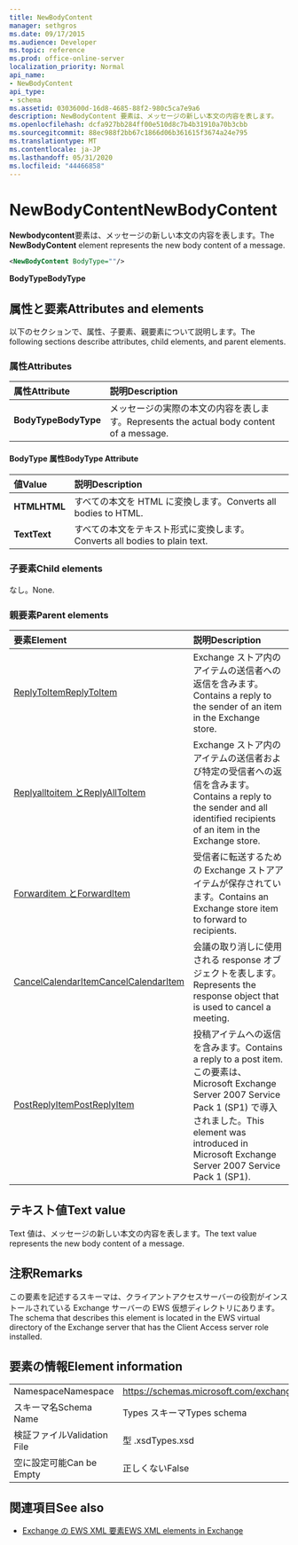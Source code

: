 ```yaml
---
title: NewBodyContent
manager: sethgros
ms.date: 09/17/2015
ms.audience: Developer
ms.topic: reference
ms.prod: office-online-server
localization_priority: Normal
api_name:
- NewBodyContent
api_type:
- schema
ms.assetid: 0303600d-16d8-4685-88f2-980c5ca7e9a6
description: NewBodyContent 要素は、メッセージの新しい本文の内容を表します。
ms.openlocfilehash: dcfa927bb284ff00e510d8c7b4b31910a70b3cbb
ms.sourcegitcommit: 88ec988f2bb67c1866d06b361615f3674a24e795
ms.translationtype: MT
ms.contentlocale: ja-JP
ms.lasthandoff: 05/31/2020
ms.locfileid: "44466858"
---
```

# <a name="newbodycontent"></a><span data-ttu-id="e0c50-103">NewBodyContent</span><span class="sxs-lookup"><span data-stu-id="e0c50-103">NewBodyContent</span></span>

<span data-ttu-id="e0c50-104">**Newbodycontent**要素は、メッセージの新しい本文の内容を表します。</span><span class="sxs-lookup"><span data-stu-id="e0c50-104">The **NewBodyContent** element represents the new body content of a message.</span></span> 
  
```xml
<NewBodyContent BodyType=""/>
```

 <span data-ttu-id="e0c50-105">**BodyType**</span><span class="sxs-lookup"><span data-stu-id="e0c50-105">**BodyType**</span></span>
## <a name="attributes-and-elements"></a><span data-ttu-id="e0c50-106">属性と要素</span><span class="sxs-lookup"><span data-stu-id="e0c50-106">Attributes and elements</span></span>

<span data-ttu-id="e0c50-107">以下のセクションで、属性、子要素、親要素について説明します。</span><span class="sxs-lookup"><span data-stu-id="e0c50-107">The following sections describe attributes, child elements, and parent elements.</span></span>
  
### <a name="attributes"></a><span data-ttu-id="e0c50-108">属性</span><span class="sxs-lookup"><span data-stu-id="e0c50-108">Attributes</span></span>

|<span data-ttu-id="e0c50-109">**属性**</span><span class="sxs-lookup"><span data-stu-id="e0c50-109">**Attribute**</span></span>|<span data-ttu-id="e0c50-110">**説明**</span><span class="sxs-lookup"><span data-stu-id="e0c50-110">**Description**</span></span>|
|:-----|:-----|
|<span data-ttu-id="e0c50-111">**BodyType**</span><span class="sxs-lookup"><span data-stu-id="e0c50-111">**BodyType**</span></span> <br/> |<span data-ttu-id="e0c50-112">メッセージの実際の本文の内容を表します。</span><span class="sxs-lookup"><span data-stu-id="e0c50-112">Represents the actual body content of a message.</span></span>  <br/> |
   
#### <a name="bodytype-attribute"></a><span data-ttu-id="e0c50-113">BodyType 属性</span><span class="sxs-lookup"><span data-stu-id="e0c50-113">BodyType Attribute</span></span>

|<span data-ttu-id="e0c50-114">**値**</span><span class="sxs-lookup"><span data-stu-id="e0c50-114">**Value**</span></span>|<span data-ttu-id="e0c50-115">**説明**</span><span class="sxs-lookup"><span data-stu-id="e0c50-115">**Description**</span></span>|
|:-----|:-----|
|<span data-ttu-id="e0c50-116">**HTML**</span><span class="sxs-lookup"><span data-stu-id="e0c50-116">**HTML**</span></span> <br/> |<span data-ttu-id="e0c50-117">すべての本文を HTML に変換します。</span><span class="sxs-lookup"><span data-stu-id="e0c50-117">Converts all bodies to HTML.</span></span>  <br/> |
|<span data-ttu-id="e0c50-118">**Text**</span><span class="sxs-lookup"><span data-stu-id="e0c50-118">**Text**</span></span> <br/> |<span data-ttu-id="e0c50-119">すべての本文をテキスト形式に変換します。</span><span class="sxs-lookup"><span data-stu-id="e0c50-119">Converts all bodies to plain text.</span></span>  <br/> |
   
### <a name="child-elements"></a><span data-ttu-id="e0c50-120">子要素</span><span class="sxs-lookup"><span data-stu-id="e0c50-120">Child elements</span></span>

<span data-ttu-id="e0c50-121">なし。</span><span class="sxs-lookup"><span data-stu-id="e0c50-121">None.</span></span>
  
### <a name="parent-elements"></a><span data-ttu-id="e0c50-122">親要素</span><span class="sxs-lookup"><span data-stu-id="e0c50-122">Parent elements</span></span>

|<span data-ttu-id="e0c50-123">**要素**</span><span class="sxs-lookup"><span data-stu-id="e0c50-123">**Element**</span></span>|<span data-ttu-id="e0c50-124">**説明**</span><span class="sxs-lookup"><span data-stu-id="e0c50-124">**Description**</span></span>|
|:-----|:-----|
|[<span data-ttu-id="e0c50-125">ReplyToItem</span><span class="sxs-lookup"><span data-stu-id="e0c50-125">ReplyToItem</span></span>](replytoitem.md) <br/> |<span data-ttu-id="e0c50-126">Exchange ストア内のアイテムの送信者への返信を含みます。</span><span class="sxs-lookup"><span data-stu-id="e0c50-126">Contains a reply to the sender of an item in the Exchange store.</span></span>  <br/> |
|[<span data-ttu-id="e0c50-127">Replyalltoitem と</span><span class="sxs-lookup"><span data-stu-id="e0c50-127">ReplyAllToItem</span></span>](replyalltoitem.md) <br/> |<span data-ttu-id="e0c50-128">Exchange ストア内のアイテムの送信者および特定の受信者への返信を含みます。</span><span class="sxs-lookup"><span data-stu-id="e0c50-128">Contains a reply to the sender and all identified recipients of an item in the Exchange store.</span></span>  <br/> |
|[<span data-ttu-id="e0c50-129">Forwarditem と</span><span class="sxs-lookup"><span data-stu-id="e0c50-129">ForwardItem</span></span>](forwarditem.md) <br/> |<span data-ttu-id="e0c50-130">受信者に転送するための Exchange ストアアイテムが保存されています。</span><span class="sxs-lookup"><span data-stu-id="e0c50-130">Contains an Exchange store item to forward to recipients.</span></span>  <br/> |
|[<span data-ttu-id="e0c50-131">CancelCalendarItem</span><span class="sxs-lookup"><span data-stu-id="e0c50-131">CancelCalendarItem</span></span>](cancelcalendaritem.md) <br/> |<span data-ttu-id="e0c50-132">会議の取り消しに使用される response オブジェクトを表します。</span><span class="sxs-lookup"><span data-stu-id="e0c50-132">Represents the response object that is used to cancel a meeting.</span></span>  <br/> |
|[<span data-ttu-id="e0c50-133">PostReplyItem</span><span class="sxs-lookup"><span data-stu-id="e0c50-133">PostReplyItem</span></span>](postreplyitem.md) <br/> |<span data-ttu-id="e0c50-134">投稿アイテムへの返信を含みます。</span><span class="sxs-lookup"><span data-stu-id="e0c50-134">Contains a reply to a post item.</span></span> <span data-ttu-id="e0c50-135">この要素は、Microsoft Exchange Server 2007 Service Pack 1 (SP1) で導入されました。</span><span class="sxs-lookup"><span data-stu-id="e0c50-135">This element was introduced in Microsoft Exchange Server 2007 Service Pack 1 (SP1).</span></span>  <br/> |
   
## <a name="text-value"></a><span data-ttu-id="e0c50-136">テキスト値</span><span class="sxs-lookup"><span data-stu-id="e0c50-136">Text value</span></span>

<span data-ttu-id="e0c50-137">Text 値は、メッセージの新しい本文の内容を表します。</span><span class="sxs-lookup"><span data-stu-id="e0c50-137">The text value represents the new body content of a message.</span></span>
  
## <a name="remarks"></a><span data-ttu-id="e0c50-138">注釈</span><span class="sxs-lookup"><span data-stu-id="e0c50-138">Remarks</span></span>

<span data-ttu-id="e0c50-139">この要素を記述するスキーマは、クライアントアクセスサーバーの役割がインストールされている Exchange サーバーの EWS 仮想ディレクトリにあります。</span><span class="sxs-lookup"><span data-stu-id="e0c50-139">The schema that describes this element is located in the EWS virtual directory of the Exchange server that has the Client Access server role installed.</span></span>
  
## <a name="element-information"></a><span data-ttu-id="e0c50-140">要素の情報</span><span class="sxs-lookup"><span data-stu-id="e0c50-140">Element information</span></span>

|||
|:-----|:-----|
|<span data-ttu-id="e0c50-141">Namespace</span><span class="sxs-lookup"><span data-stu-id="e0c50-141">Namespace</span></span>  <br/> |https://schemas.microsoft.com/exchange/services/2006/types  <br/> |
|<span data-ttu-id="e0c50-142">スキーマ名</span><span class="sxs-lookup"><span data-stu-id="e0c50-142">Schema Name</span></span>  <br/> |<span data-ttu-id="e0c50-143">Types スキーマ</span><span class="sxs-lookup"><span data-stu-id="e0c50-143">Types schema</span></span>  <br/> |
|<span data-ttu-id="e0c50-144">検証ファイル</span><span class="sxs-lookup"><span data-stu-id="e0c50-144">Validation File</span></span>  <br/> |<span data-ttu-id="e0c50-145">型 .xsd</span><span class="sxs-lookup"><span data-stu-id="e0c50-145">Types.xsd</span></span>  <br/> |
|<span data-ttu-id="e0c50-146">空に設定可能</span><span class="sxs-lookup"><span data-stu-id="e0c50-146">Can be Empty</span></span>  <br/> |<span data-ttu-id="e0c50-147">正しくない</span><span class="sxs-lookup"><span data-stu-id="e0c50-147">False</span></span>  <br/> |
   
## <a name="see-also"></a><span data-ttu-id="e0c50-148">関連項目</span><span class="sxs-lookup"><span data-stu-id="e0c50-148">See also</span></span>



- [<span data-ttu-id="e0c50-149">Exchange の EWS XML 要素</span><span class="sxs-lookup"><span data-stu-id="e0c50-149">EWS XML elements in Exchange</span></span>](ews-xml-elements-in-exchange.md)

